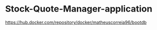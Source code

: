 # Stock-Quote-Manager-application

https://hub.docker.com/repository/docker/matheuscorreia96/bootdb
